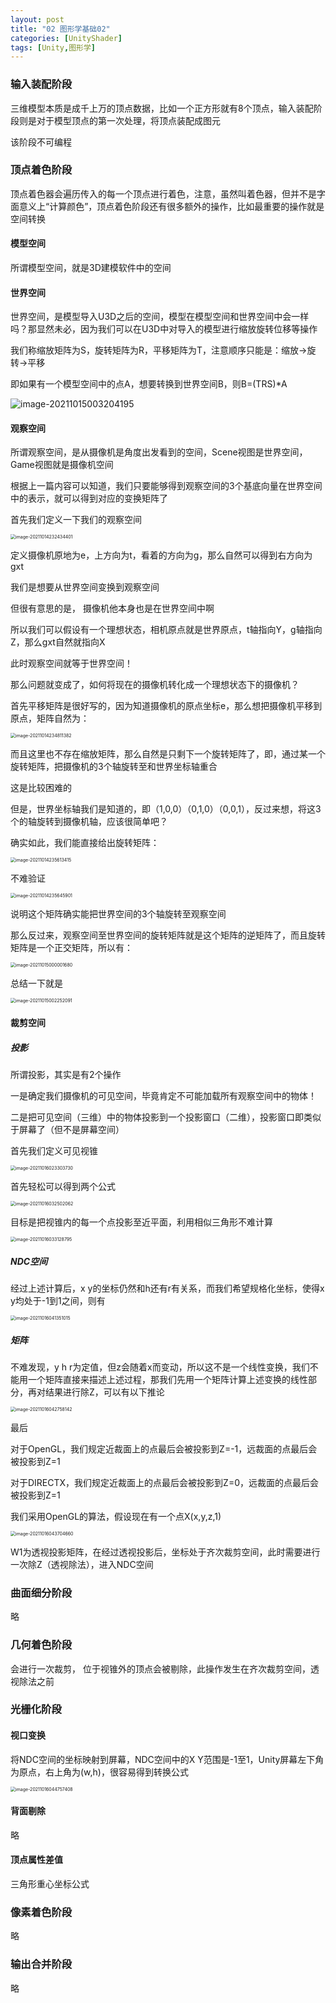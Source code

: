 ```yaml
---
layout: post
title: "02 图形学基础02"
categories: [UnityShader]
tags: [Unity,图形学]
---
```


### 输入装配阶段

三维模型本质是成千上万的顶点数据，比如一个正方形就有8个顶点，输入装配阶段则是对于模型顶点的第一次处理，将顶点装配成图元

该阶段不可编程

### 顶点着色阶段

顶点着色器会遍历传入的每一个顶点进行着色，注意，虽然叫着色器，但并不是字面意义上“计算颜色”，顶点着色阶段还有很多额外的操作，比如最重要的操作就是空间转换

#### 模型空间

所谓模型空间，就是3D建模软件中的空间

#### 世界空间

世界空间，是模型导入U3D之后的空间，模型在模型空间和世界空间中会一样吗？那显然未必，因为我们可以在U3D中对导入的模型进行缩放旋转位移等操作

我们称缩放矩阵为S，旋转矩阵为R，平移矩阵为T，注意顺序只能是：缩放->旋转->平移

即如果有一个模型空间中的点A，想要转换到世界空间B，则B=(TRS)*A

![image-20211015003204195](https://cdn.jsdelivr.net/gh/Gasskin/CloudImg/img/202110150032223.png)

#### 观察空间

所谓观察空间，是从摄像机是角度出发看到的空间，Scene视图是世界空间，Game视图就是摄像机空间

根据上一篇内容可以知道，我们只要能够得到观察空间的3个基底向量在世界空间中的表示，就可以得到对应的变换矩阵了

首先我们定义一下我们的观察空间

<img src="https://cdn.jsdelivr.net/gh/Gasskin/CloudImg/img/202110142324438.png" alt="image-20211014232434401" style="zoom:50%;" />

定义摄像机原地为e，上方向为t，看着的方向为g，那么自然可以得到右方向为gxt

我们是想要从世界空间变换到观察空间

但很有意思的是， 摄像机他本身也是在世界空间中啊

所以我们可以假设有一个理想状态，相机原点就是世界原点，t轴指向Y，g轴指向Z，那么gxt自然就指向X

此时观察空间就等于世界空间！

那么问题就变成了，如何将现在的摄像机转化成一个理想状态下的摄像机？

首先平移矩阵是很好写的，因为知道摄像机的原点坐标e，那么想把摄像机平移到原点，矩阵自然为：

<img src="https://cdn.jsdelivr.net/gh/Gasskin/CloudImg/img/202110142348426.png" alt="image-20211014234811382" style="zoom:50%;" />

而且这里也不存在缩放矩阵，那么自然是只剩下一个旋转矩阵了，即，通过某一个旋转矩阵，把摄像机的3个轴旋转至和世界坐标轴重合

这是比较困难的

但是，世界坐标轴我们是知道的，即（1,0,0）（0,1,0）（0,0,1），反过来想，将这3个的轴旋转到摄像机轴，应该很简单吧？

确实如此，我们能直接给出旋转矩阵：

<img src="https://cdn.jsdelivr.net/gh/Gasskin/CloudImg/img/202110142356457.png" alt="image-20211014235613415" style="zoom:50%;" />

不难验证

<img src="https://cdn.jsdelivr.net/gh/Gasskin/CloudImg/img/202110142356959.png" alt="image-20211014235645901" style="zoom:50%;" />

说明这个矩阵确实能把世界空间的3个轴旋转至观察空间

那么反过来，观察空间至世界空间的旋转矩阵就是这个矩阵的逆矩阵了，而且旋转矩阵是一个正交矩阵，所以有：

<img src="https://cdn.jsdelivr.net/gh/Gasskin/CloudImg/img/202110150000733.png" alt="image-20211015000001680" style="zoom:50%;" />

总结一下就是

<img src="https://cdn.jsdelivr.net/gh/Gasskin/CloudImg/img/202110150022211.png" alt="image-20211015002252091" style="zoom:50%;" />

#### 裁剪空间

##### 投影

所谓投影，其实是有2个操作

一是确定我们摄像机的可见空间，毕竟肯定不可能加载所有观察空间中的物体！

二是把可见空间（三维）中的物体投影到一个投影窗口（二维），投影窗口即类似于屏幕了（但不是屏幕空间）

首先我们定义可见视锥

<img src="https://cdn.jsdelivr.net/gh/Gasskin/CloudImg/img/202110160233865.png" alt="image-20211016023303730" style="zoom:50%;" />

首先轻松可以得到两个公式

<img src="https://cdn.jsdelivr.net/gh/Gasskin/CloudImg/img/202110160325111.png" alt="image-20211016032502062" style="zoom:50%;" />

目标是把视锥内的每一个点投影至近平面，利用相似三角形不难计算

<img src="https://cdn.jsdelivr.net/gh/Gasskin/CloudImg/img/202110160331921.png" alt="image-20211016033128795" style="zoom:50%;" />

##### NDC空间

经过上述计算后，x y的坐标仍然和h还有r有关系，而我们希望规格化坐标，使得x y均处于-1到1之间，则有

<img src="https://cdn.jsdelivr.net/gh/Gasskin/CloudImg/img/202110160413063.png" alt="image-20211016041351015" style="zoom:50%;" />

##### 矩阵

不难发现，y h r为定值，但z会随着x而变动，所以这不是一个线性变换，我们不能用一个矩阵直接来描述上述过程，那我们先用一个矩阵计算上述变换的线性部分，再对结果进行除Z，可以有以下推论

<img src="https://cdn.jsdelivr.net/gh/Gasskin/CloudImg/img/202110160427253.png" alt="image-20211016042758142" style="zoom:50%;" />

最后

对于OpenGL，我们规定近裁面上的点最后会被投影到Z=-1，远裁面的点最后会被投影到Z=1

对于DIRECTX，我们规定近裁面上的点最后会被投影到Z=0，远裁面的点最后会被投影到Z=1

我们采用OpenGL的算法，假设现在有一个点X(x,y,z,1)

<img src="https://cdn.jsdelivr.net/gh/Gasskin/CloudImg/img/202110160437762.png" alt="image-20211016043704660" style="zoom:50%;" />

W1为透视投影矩阵，在经过透视投影后，坐标处于齐次裁剪空间，此时需要进行一次除Z（透视除法），进入NDC空间

### 曲面细分阶段

略

### 几何着色阶段

会进行一次裁剪， 位于视锥外的顶点会被剔除，此操作发生在齐次裁剪空间，透视除法之前

### 光栅化阶段

#### 视口变换

将NDC空间的坐标映射到屏幕，NDC空间中的X Y范围是-1至1，Unity屏幕左下角为原点，右上角为(w,h)，很容易得到转换公式

<img src="https://cdn.jsdelivr.net/gh/Gasskin/CloudImg/img/202110160447447.png" alt="image-20211016044757408" style="zoom:50%;" />

#### 背面剔除

略

#### 顶点属性差值

三角形重心坐标公式

### 像素着色阶段

略

### 输出合并阶段

略
